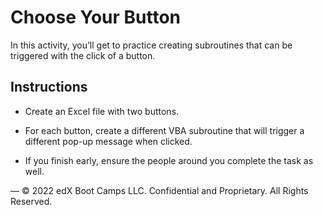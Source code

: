 # Choose Your Button

In this activity, you’ll get to practice creating subroutines that can be triggered with the click of a button.

## Instructions

* Create an Excel file with two buttons.

* For each button, create a different VBA subroutine that will trigger a different pop-up message when clicked.

* If you finish early, ensure the people around you complete the task as well.

—
© 2022 edX Boot Camps LLC. Confidential and Proprietary. All Rights Reserved.
